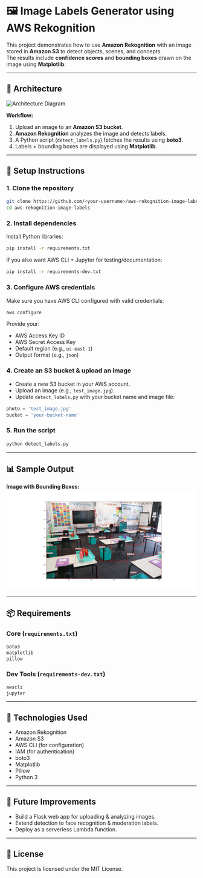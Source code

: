 # 🖼️ Image Labels Generator using AWS Rekognition

This project demonstrates how to use **Amazon Rekognition** with an image stored in **Amazon S3** to detect objects, scenes, and concepts.  
The results include **confidence scores** and **bounding boxes** drawn on the image using **Matplotlib**.

---

## 📌 Architecture
![Architecture Diagram](diagram)

**Workflow:**
1. Upload an image to an **Amazon S3 bucket**.  
2. **Amazon Rekognition** analyzes the image and detects labels.  
3. A Python script (`detect_labels.py`) fetches the results using **boto3**.  
4. Labels + bounding boxes are displayed using **Matplotlib**.  

---

## 🚀 Setup Instructions

### 1. Clone the repository
```bash
git clone https://github.com/<your-username>/aws-rekognition-image-labels.git
cd aws-rekognition-image-labels
```

### 2. Install dependencies
Install Python libraries:
```bash
pip install -r requirements.txt
```

If you also want AWS CLI + Jupyter for testing/documentation:
```bash
pip install -r requirements-dev.txt
```

### 3. Configure AWS credentials
Make sure you have AWS CLI configured with valid credentials:
```bash
aws configure
```
Provide your:
- AWS Access Key ID  
- AWS Secret Access Key  
- Default region (e.g., `us-east-1`)  
- Output format (e.g., `json`)  

### 4. Create an S3 bucket & upload an image
- Create a new S3 bucket in your AWS account.  
- Upload an image (e.g., `test_image.jpg`).  
- Update `detect_labels.py` with your bucket name and image file:

```python
photo = 'test_image.jpg'
bucket = 'your-bucket-name'
```

### 5. Run the script
```bash
python detect_labels.py
```

---

## 📊 Sample Output

**Image with Bounding Boxes:**
![Labeled Image](sample_output/Sample-Generated-image.png)

---

## 📦 Requirements

### Core (`requirements.txt`)
```
boto3
matplotlib
pillow
```

### Dev Tools (`requirements-dev.txt`)
```
awscli
jupyter
```

---

## 🔧 Technologies Used
- Amazon Rekognition  
- Amazon S3  
- AWS CLI (for configuration)  
- IAM (for authentication)  
- boto3  
- Matplotlib  
- Pillow  
- Python 3  

---

## 🔮 Future Improvements
- Build a Flask web app for uploading & analyzing images.  
- Extend detection to face recognition & moderation labels.  
- Deploy as a serverless Lambda function.  

---

## 📄 License
This project is licensed under the MIT License.
